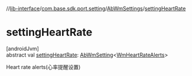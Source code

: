 //[lib-interface](../../../index.md)/[com.base.sdk.port.setting](../index.md)/[AbWmSettings](index.md)/[settingHeartRate](setting-heart-rate.md)

# settingHeartRate

[androidJvm]\
abstract val [settingHeartRate](setting-heart-rate.md): [AbWmSetting](../-ab-wm-setting/index.md)&lt;[WmHeartRateAlerts](../../com.base.sdk.entity.settings/-wm-heart-rate-alerts/index.md)&gt;

Heart rate alerts(心率提醒设置)
